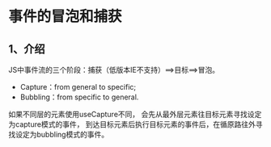 # 事件的冒泡和捕获

## 1、介绍

JS中事件流的三个阶段：捕获（低版本IE不支持）==>目标==>冒泡。

- Capture：from general to specific;
- Bubbling：from specific to general.

如果不同层的元素使用useCapture不同，
会先从最外层元素往目标元素寻找设定为capture模式的事件，
到达目标元素后执行目标元素的事件后，在循原路往外寻找设定为bubbling模式的事件。
